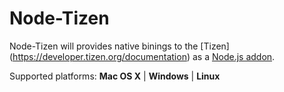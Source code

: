 Node-Tizen
==========

Node-Tizen will provides native binings to the [Tizen] (https://developer.tizen.org/documentation) as a [Node.js addon](http://nodejs.org/docs/latest/api/addons.html).



Supported platforms: **Mac OS X** | **Windows** | **Linux**



